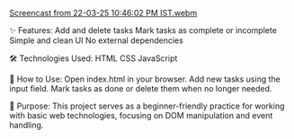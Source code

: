 [Screencast from 22-03-25 10:46:02 PM IST.webm](https://github.com/user-attachments/assets/40abf4ff-486f-43a4-8a85-ec3d057caddc)


✨ Features:
Add and delete tasks
Mark tasks as complete or incomplete
Simple and clean UI
No external dependencies


🛠️ Technologies Used:
HTML
CSS
JavaScript


🚀 How to Use:
Open index.html in your browser.
Add new tasks using the input field.
Mark tasks as done or delete them when no longer needed.

📌 Purpose:
This project serves as a beginner-friendly practice for working with basic web technologies, focusing on DOM manipulation and event handling.


